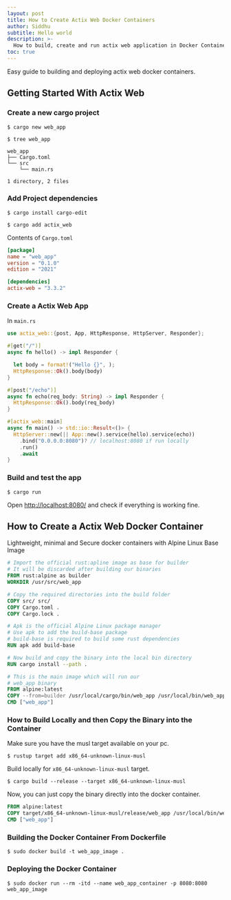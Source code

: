 ```yaml
---
layout: post
title: How to Create Actix Web Docker Containers
author: Siddhu
subtitle: Hello world
description: >-
  How to build, create and run actix web application in Docker Containers? How to create lightweight, secure and minimal docker containers?
toc: true
---
```


Easy guide to building and deploying actix web docker containers.

## Getting Started With Actix Web

### Create a new cargo project

```shell
$ cargo new web_app
```

```shell
$ tree web_app
```

```
web_app
├── Cargo.toml
└── src
    └── main.rs

1 directory, 2 files
```

### Add Project dependencies

```shell
$ cargo install cargo-edit
```

```shell
$ cargo add actix_web
```

Contents of `Cargo.toml`

```toml
[package]
name = "web_app"
version = "0.1.0"
edition = "2021"

[dependencies]
actix-web = "3.3.2"
```

### Create a Actix Web App

In `main.rs`

```rust
use actix_web::{post, App, HttpResponse, HttpServer, Responder};

#[get("/")]
async fn hello() -> impl Responder {

  let body = format!("Hello {}", );
  HttpResponse::Ok().body(body)
}

#[post("/echo")]
async fn echo(req_body: String) -> impl Responder {
  HttpResponse::Ok().body(req_body)
}

#[actix_web::main]
async fn main() -> std::io::Result<()> {
  HttpServer::new(|| App::new().service(hello).service(echo))
    .bind("0.0.0.0:8080")? // localhost:8080 if run locally
    .run()
    .await
}
```

### Build and test the app

```shell
$ cargo run
```

Open [http://localhost:8080/](http://localhost:8080/) and check if everything is working fine.

## How to Create a Actix Web Docker Container

Lightweight, minimal and Secure docker containers with Alpine Linux Base Image

```dockerfile
# Import the official rust:apline image as base for builder
# It will be discarded after building our binaries
FROM rust:alpine as builder
WORKDIR /usr/src/web_app

# Copy the required directories into the build folder
COPY src/ src/
COPY Cargo.toml .
COPY Cargo.lock .

# Apk is the official Alpine Linux package manager
# Use apk to add the build-base package
# build-base is required to build some rust dependencies
RUN apk add build-base

# Now build and copy the binary into the local bin directory
RUN cargo install --path .

# This is the main image which will run our
# web_app binary
FROM alpine:latest
COPY --from=builder /usr/local/cargo/bin/web_app /usr/local/bin/web_app
CMD ["web_app"]

```

### How to Build Locally and then Copy the Binary into the Container

Make sure you have the musl target available on your pc.

```shell
$ rustup target add x86_64-unknown-linux-musl
```

Build locally for `x86_64-unknown-linux-musl` target.

```shell
$ cargo build --release --target x86_64-unknown-linux-musl
```

Now, you can just copy the binary directly into the docker container.

```dockerfile
FROM alpine:latest
COPY target/x86_64-unknown-linux-musl/release/web_app /usr/local/bin/web_app
CMD ["web_app"]
```

### Building the Docker Container From Dockerfile

```shell
$ sudo docker build -t web_app_image .
```

### Deploying the Docker Container

```shell
$ sudo docker run --rm -itd --name web_app_container -p 8080:8080 web_app_image
```
